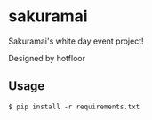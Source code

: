 sakuramai
=========

Sakuramai's white day event project!

Designed by hotfloor

## Usage

`$ pip install -r requirements.txt`
